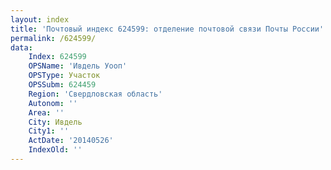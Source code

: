 ```yaml
---
layout: index
title: 'Почтовый индекс 624599: отделение почтовой связи Почты России'
permalink: /624599/
data:
    Index: 624599
    OPSName: 'Ивдель Уооп'
    OPSType: Участок
    OPSSubm: 624459
    Region: 'Свердловская область'
    Autonom: ''
    Area: ''
    City: Ивдель
    City1: ''
    ActDate: '20140526'
    IndexOld: ''
---
```

